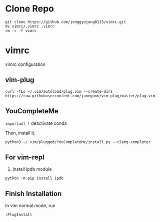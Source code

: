 # Clone Repo
```
git clone https://github.com/jonggyujang0123/vimrc.git
mv vimrc/.vimrc .vimrc
rm -r -f vimrc
```

# vimrc
vimrc configuration

## vim-plug 

```
curl -fLo ~/.vim/autoload/plug.vim --create-dirs https://raw.githubusercontent.com/junegunn/vim-plug/master/plug.vim
```

## YouCompleteMe
`important !` deactivate conda

Then, install it.
```
python3 ~/.vim/plugged/YouCompleteMe/install.py --clang-completer
```

## For vim-repl

1. Install ipdb module
```
python -m pip install ipdb
```

## Finish Installation
In vim normal mode, run
```
:PlugInstall
```
